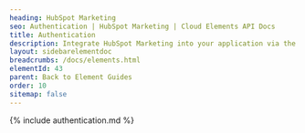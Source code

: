 ```yaml
---
heading: HubSpot Marketing
seo: Authentication | HubSpot Marketing | Cloud Elements API Docs
title: Authentication
description: Integrate HubSpot Marketing into your application via the Cloud Elements APIs.
layout: sidebarelementdoc
breadcrumbs: /docs/elements.html
elementId: 43
parent: Back to Element Guides
order: 10
sitemap: false
---
```


{% include authentication.md %}
